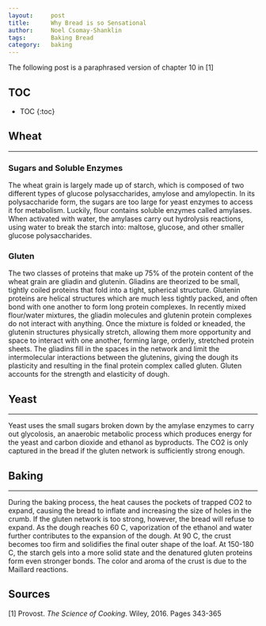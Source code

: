 ```yaml
---
layout:     post
title:      Why Bread is so Sensational
author:     Noel Csomay-Shanklin
tags: 		Baking Bread
category:   baking
---
```

The following post is a paraphrased version of chapter 10 in [1]
## TOC
* TOC
{:toc}

## Wheat
---
### Sugars and Soluble Enzymes
The wheat grain is largely made up of starch, which is composed of two different types of glucose polysaccharides, amylose and amylopectin. In its polysaccharide form, the sugars are too large for yeast enzymes to access it for metabolism. Luckily, flour contains soluble enzymes called amylases. When activated with water, the amylases carry out hydrolysis reactions, using water to break the starch into: maltose, glucose, and other smaller glucose polysaccharides.

### Gluten
The two classes of proteins that make up 75% of the protein content of the wheat grain are gliadin and glutenin. Gliadins are theorized to be small, tightly coiled proteins that fold into a tight, spherical structure. Glutenin proteins are helical structures which are much less tightly packed, and often bond with one another to form long protein complexes. In recently mixed flour/water mixtures, the gliadin molecules and glutenin protein complexes do not interact with anything. Once the mixture is folded or kneaded, the glutenin structures physically stretch, allowing them more opportunity and space to interact with one another, forming large, orderly, stretched protein sheets. The gliadins fill in the spaces in the network and limit the intermolecular interactions between the glutenins, giving the dough its plasticity and resulting in the final protein complex called gluten. Gluten accounts for the strength and elasticity of dough.

## Yeast 
---
Yeast uses the small sugars broken down by the amylase enzymes to carry out glycolosis, an anaerobic metabolic process which produces energy for the yeast and carbon dioxide and ethanol as byproducts. The CO2 is only captured in the bread if the gluten network is sufficiently strong enough.

## Baking
---
During the baking process, the heat causes the pockets of trapped CO2 to expand, causing the bread to inflate and increasing the size of holes in the crumb. If the gluten network is too strong, however, the bread will refuse to expand. As the dough reaches 60 C, vaporization of the ethanol and water further contributes to the expansion of the dough. At 90 C, the crust becomes too firm and solidifies the final outer shape of the loaf. At 150-180 C, the starch gels into a more solid state and the denatured gluten proteins form even stronger bonds. The color and aroma of the crust is due to the Maillard reactions. 

## Sources
[1] Provost. *The Science of Cooking*. Wiley, 2016. Pages 343-365